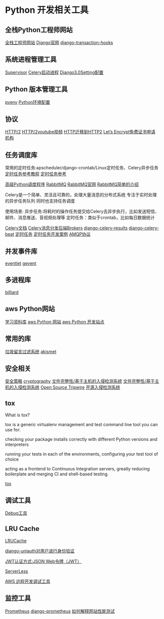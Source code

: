 # Python 开发相关工具

## 全栈Python工程师网站
[全栈工程师网站](https://www.fullstackpython.com/)
[Django官网](https://www.djangoproject.com/)
[django-transaction-hooks](https://github.com/carljm/django-transaction-hooks)

## 系统进程管理工具
[Supervisor](http://supervisord.org/)
[Celery启动进程](http://docs.celeryproject.org/en/master/userguide/daemonizing.html#daemonizing)
[Django3.0Setting配置](https://django.readthedocs.io/en/latest/topics/settings.html#envvar-DJANGO_SETTINGS_MODULE)
## Python 版本管理工具

[pyenv](https://github.com/pyenv/pyenv)
[Python环境配置](https://www.imooc.com/video/17960)

## 协议
[HTTP/2](https://fly.io/articles/http2-for-devs/)
[HTTP/2youtube视频](https://www.youtube.com/watch?v=JsTptu56GM8)
[HTTP迁移到HTTP2](https://www.keycdn.com/blog/http-to-https)
[Let’s Encrypt免费证书申请机构](https://letsencrypt.org/)


## 任务调度库
常用的定时任务:apscheduler/django-crontab/Linux定时任务、Celery异步任务
[定时任务参考教程](https://segmentfault.com/a/1190000016515891)
[定时任务参考](https://juejin.im/post/5b588b8c6fb9a04f834655a6)

[高级Python调度程序](https://apscheduler.readthedocs.io/en/latest/#)
[RabbitMQ](http://docs.celeryproject.org/en/latest/getting-started/brokers/rabbitmq.html#id3)
[RabbitMQ官网](https://www.rabbitmq.com/)
[RabbitMQ简单的介绍](https://www.cnblogs.com/luxiaoxun/p/3918054.html)

Celery是一个简单、灵活且可靠的，处理大量消息的分布式系统
专注于实时处理的异步任务队列
同时也支持任务调度

使用场景:
异步任务:将耗时的操作任务提交给Celery去异步执行，比如发送短信、邮件、消息推送、音视频处理等
定时任务：类似于crontab，比如每日数据统计

[Celery文档](http://docs.celeryproject.org/en/latest/index.html)
[Celery消息分发后端Brokers](http://docs.celeryproject.org/en/latest/getting-started/brokers/)
[django-celery-results](https://django-celery-results.readthedocs.io/en/latest/)
[django-celery-beat](https://django-celery-beat.readthedocs.io/en/latest/)
[定时任务](http://docs.celeryproject.org/en/latest/userguide/periodic-tasks.html#id8)
[定时任务开发案例](https://www.merixstudio.com/blog/django-celery-beat/)
[AMQP协议](https://blog.csdn.net/weixin_37641832/article/details/83270778)


## 并发事件库
[eventlet](https://pypi.org/project/eventlet/)
[gevent](https://pypi.org/project/gevent/)

## 多进程库
[billiard](https://pypi.org/project/billiard/)
## aws Python网站
[学习资料库](https://medium.com/)
[aws Python 网站](https://aws.amazon.com/cn/getting-started/projects/build-modern-app-fargate-lambda-dynamodb-python/)
[aws Python 开发站点](https://aws.amazon.com/cn/developer/)

## 常用的库
[垃圾留言过滤系统](https://pypi.org/project/python-akismet/0.2.3/)
[akismet](https://akismet.com/how/)

## 安全相关
[安全策略](https://en.wikipedia.org/wiki/Security_policy)
[cryptography](https://pypi.org/project/cryptography/)
[文件完整性/基于主机的入侵检测系统](https://www.tripwire.com/products/)
[文件完整性/基于主机的入侵检测系统](https://www.la-samhna.de/samhain/index.html)
[Open Source Tripwire](https://sourceforge.net/projects/tripwire/)
[开源入侵检测系统](https://www.ossec.net/)


## tox

What is tox?

tox is a generic virtualenv management and test command line tool you can use for:

checking your package installs correctly with different Python versions and interpreters

running your tests in each of the environments, configuring your test tool of choice

acting as a frontend to Continuous Integration servers, greatly reducing boilerplate and merging CI and shell-based testing.

[tox](https://tox.readthedocs.io/en/latest/)



## 调试工具
[Debug工具](https://github.com/jazzband/django-debug-toolbar)


## LRU Cache
[LRUCache](/usr/local/Cellar/python/3.7.2_2/Frameworks/Python.framework/Versions/3.7/lib/python3.7/functools.py)

[django-uniauth对用户进行身份验证](https://github.com/lgoodridge/django-uniauth/)

[JWT认证方式:JSON Web令牌（JWT）](https://jwt.io/)

[ServerLess](https://serverless.com/)

[AWS 远程开发调试工具](https://console.aws.amazon.com/lambda/home?region=us-east-1#/applications/myService-dev)

## 监控工具
[Prometheus]()
[django-prometheus](https://github.com/korfuri/django-prometheus)
[如何解释网站性能测试](https://fly.io/articles/how-to-understand-performance-tests/)
